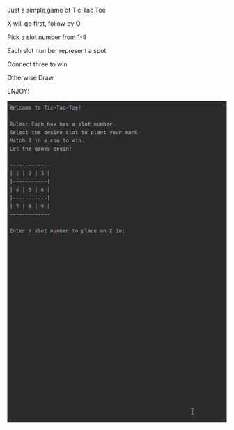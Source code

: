 Just a simple game of Tic Tac Toe

X will go first, follow by O

Pick a slot number from 1-9

Each slot number represent a spot 

Connect three to win

Otherwise Draw

ENJOY!


![](xoxo.gif)
